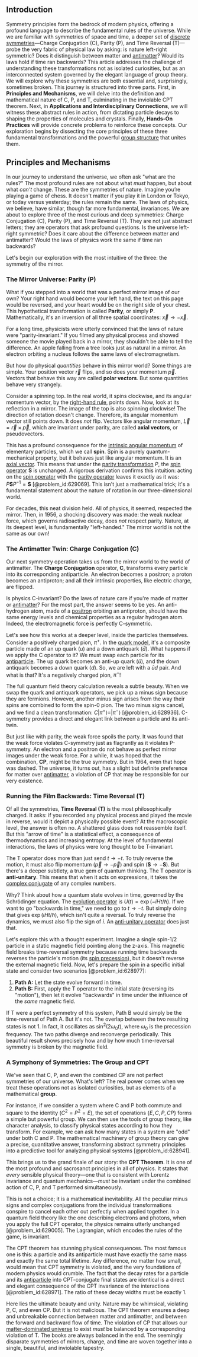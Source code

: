 ## Introduction
Symmetry principles form the bedrock of modern physics, offering a profound language to describe the fundamental rules of the universe. While we are familiar with symmetries of space and time, a deeper set of [discrete symmetries](@article_id:158220)—Charge Conjugation (C), Parity (P), and Time Reversal (T)—probe the very fabric of physical law by asking: is nature left-right symmetric? Does it distinguish between matter and [antimatter](@article_id:152937)? Would its laws hold if time ran backwards? This article addresses the challenge of understanding these transformations not as isolated curiosities, but as an interconnected system governed by the elegant language of group theory. We will explore why these symmetries are both essential and, surprisingly, sometimes broken. This journey is structured into three parts. First, in **Principles and Mechanisms**, we will delve into the definition and mathematical nature of C, P, and T, culminating in the inviolable CPT theorem. Next, in **Applications and Interdisciplinary Connections**, we will witness these abstract rules in action, from dictating particle decays to shaping the properties of molecules and crystals. Finally, **Hands-On Practices** will provide concrete problems to reinforce these concepts. Our exploration begins by dissecting the core principles of these three fundamental transformations and the powerful [group structure](@article_id:146361) that unites them.

## Principles and Mechanisms

In our journey to understand the universe, we often ask "what are the rules?" The most profound rules are not about what *must* happen, but about what *can't* change. These are the symmetries of nature. Imagine you’re playing a game of chess. It doesn't matter if you play it in London or Tokyo, or today versus yesterday; the rules remain the same. The laws of physics, we believe, have similar, though far more fundamental, invariances. We are about to explore three of the most curious and deep symmetries: Charge Conjugation (C), Parity (P), and Time Reversal (T). They are not just abstract letters; they are operators that ask profound questions. Is the universe left-right symmetric? Does it care about the difference between matter and antimatter? Would the laws of physics work the same if time ran backwards?

Let's begin our exploration with the most intuitive of the three: the symmetry of the mirror.

### The Mirror Universe: Parity (P)

What if you stepped into a world that was a perfect mirror image of our own? Your right hand would become your left hand, the text on this page would be reversed, and your heart would be on the right side of your chest. This hypothetical transformation is called **Parity**, or simply **P**. Mathematically, it's an inversion of all three spatial coordinates: $\vec{x} \to -\vec{x}$.

For a long time, physicists were utterly convinced that the laws of nature were "parity-invariant." If you filmed any physical process and showed someone the movie played back in a mirror, they shouldn't be able to tell the difference. An apple falling from a tree looks just as natural in a mirror. An electron orbiting a nucleus follows the same laws of electromagnetism.

But how do physical *quantities* behave in this mirror world? Some things are simple. Your position vector $\vec{r}$ flips, and so does your momentum $\vec{p}$. Vectors that behave this way are called **polar vectors**. But some quantities behave very strangely.

Consider a spinning top. In the real world, it spins clockwise, and its angular momentum vector, by the [right-hand rule](@article_id:156272), points down. Now, look at its reflection in a mirror. The image of the top is also spinning clockwise! The direction of rotation doesn't change. Therefore, its angular momentum vector still points down. It does *not* flip. Vectors like angular momentum, $\vec{L} = \vec{r} \times \vec{p}$, which are invariant under parity, are called **axial vectors**, or pseudovectors.

This has a profound consequence for the [intrinsic angular momentum](@article_id:189233) of elementary particles, which we call **spin**. Spin is a purely quantum-mechanical property, but it behaves just like angular momentum. It is an [axial vector](@article_id:191335). This means that under the [parity transformation](@article_id:158693) $P$, the [spin operator](@article_id:149221) $\mathbf{S}$ is unchanged. A rigorous derivation confirms this intuition: acting on the [spin operator](@article_id:149221) with the [parity operator](@article_id:147940) leaves it exactly as it was: $P\mathbf{S}P^{-1} = \mathbf{S}$ [@problem_id:629069]. This isn't just a mathematical trick; it's a fundamental statement about the nature of rotation in our three-dimensional world.

For decades, this neat division held. All of physics, it seemed, respected the mirror. Then, in 1956, a shocking discovery was made: the weak nuclear force, which governs radioactive decay, does *not* respect parity. Nature, at its deepest level, is fundamentally "left-handed." The mirror world is not the same as our own!

### The Antimatter Twin: Charge Conjugation (C)

Our next symmetry operation takes us from the mirror world to the world of antimatter. The **Charge Conjugation** operator, **C**, transforms every particle into its corresponding antiparticle. An electron becomes a positron; a proton becomes an antiproton; and all their intrinsic properties, like electric charge, are flipped.

Is physics C-invariant? Do the laws of nature care if you're made of matter or [antimatter](@article_id:152937)? For the most part, the answer seems to be yes. An anti-hydrogen atom, made of a [positron](@article_id:148873) orbiting an antiproton, should have the same energy levels and chemical properties as a regular hydrogen atom. Indeed, the electromagnetic force is perfectly C-symmetric.

Let's see how this works at a deeper level, inside the particles themselves. Consider a positively charged pion, $\pi^+$. In the [quark model](@article_id:147269), it's a composite particle made of an up quark ($u$) and a down antiquark ($\bar{d}$). What happens if we apply the C operator to it? We must swap each particle for its [antiparticle](@article_id:193113). The up quark becomes an anti-up quark ($\bar{u}$), and the down antiquark becomes a down quark ($d$). So, we are left with a $\bar{u}d$ pair. And what is that? It's a negatively charged pion, $\pi^-$!

The full quantum field theory calculation reveals a subtle beauty. When we swap the quark and antiquark operators, we pick up a minus sign because they are fermions. However, another minus sign arises from the way their spins are combined to form the spin-0 pion. The two minus signs cancel, and we find a clean transformation: $C|\pi^+\rangle = |\pi^-\rangle$ [@problem_id:628936]. C-symmetry provides a direct and elegant link between a particle and its anti-twin.

But just like with parity, the weak force spoils the party. It was found that the weak force violates C-symmetry just as flagrantly as it violates P-symmetry. An electron and a positron do not behave as perfect mirror images under the weak force. For a while, it was hoped that the combination, **CP**, might be the true symmetry. But in 1964, even that hope was dashed. The universe, it turns out, has a slight but definite preference for matter over [antimatter](@article_id:152937), a violation of CP that may be responsible for our very existence.

### Running the Film Backwards: Time Reversal (T)

Of all the symmetries, **Time Reversal (T)** is the most philosophically charged. It asks: if you recorded any physical process and played the movie in reverse, would it depict a physically possible event? At the macroscopic level, the answer is often no. A shattered glass does not reassemble itself. But this "arrow of time" is a statistical effect, a consequence of thermodynamics and increasing entropy. At the level of fundamental interactions, the laws of physics were long thought to be T-invariant.

The T operator does more than just send $t \to -t$. To truly reverse the motion, it must also flip momentum ($\vec{p} \to -\vec{p}$) and spin ($\mathbf{S} \to -\mathbf{S}$). But there's a deeper subtlety, a true gem of quantum thinking. The T operator is **anti-unitary**. This means that when it acts on expressions, it takes the [complex conjugate](@article_id:174394) of any complex numbers.

Why? Think about how a quantum state evolves in time, governed by the Schrödinger equation. The [evolution operator](@article_id:182134) is $U(t) = \exp(-iHt/\hbar)$. If we want to go "backwards in time," we need to go to $t \to -t$. But simply doing that gives $\exp(iHt/\hbar)$, which isn't quite a reversal. To truly reverse the dynamics, we must also flip the sign of $i$. An [anti-unitary operator](@article_id:148884) does just that.

Let's explore this with a thought experiment. Imagine a single spin-1/2 particle in a static magnetic field pointing along the z-axis. This magnetic field breaks time-reversal symmetry because running time backwards reverses the particle's motion (its [spin precession](@article_id:149501)), but it doesn't reverse the external magnetic field. Now, let's prepare the spin in a specific initial state and consider two scenarios [@problem_id:628977]:
1.  **Path A:** Let the state evolve forward in time.
2.  **Path B:** First, apply the T operator to the initial state (reversing its "motion"), then let it evolve "backwards" in time under the influence of the *same* magnetic field.

If T were a perfect symmetry of this system, Path B would simply be the time-reversal of Path A. But it's not. The overlap between the two resulting states is not 1. In fact, it oscillates as $\sin^2(2\omega_0 t)$, where $\omega_0$ is the precession frequency. The two paths diverge and reconverge periodically. This beautiful result shows precisely how and by how much time-reversal symmetry is broken by the magnetic field.

### A Symphony of Symmetries: The Group and CPT

We've seen that C, P, and even the combined CP are not perfect symmetries of our universe. What's left? The real power comes when we treat these operations not as isolated curiosities, but as elements of a mathematical **group**.

For instance, if we consider a system where C and P both commute and square to the identity ($C^2=P^2=E$), the set of operations $\{E, C, P, CP\}$ forms a simple but powerful group. We can then use the tools of group theory, like character analysis, to classify physical states according to how they transform. For example, we can ask how many states in a system are "odd" under both C and P. The mathematical machinery of group theory can give a precise, quantitative answer, transforming abstract symmetry principles into a predictive tool for analyzing physical systems [@problem_id:628941].

This brings us to the grand finale of our story: the **CPT Theorem**. It is one of the most profound and sacrosanct principles in all of physics. It states that *every* sensible physical theory—one that is consistent with Lorentz invariance and quantum mechanics—*must* be invariant under the combined action of C, P, and T performed simultaneously.

This is not a choice; it is a mathematical inevitability. All the peculiar minus signs and complex conjugations from the individual transformations conspire to cancel each other out perfectly when applied together. In a quantum field theory like the one describing electrons and photons, when you apply the full CPT operator, the physics remains utterly unchanged [@problem_id:629005]. The Lagrangian, which encodes the rules of the game, is invariant.

The CPT theorem has stunning physical consequences. The most famous one is this: a particle and its antiparticle must have exactly the same mass and exactly the same total lifetime. Any difference, no matter how small, would mean that CPT symmetry is violated, and the very foundations of modern physics would crumble. The fact that the decay rates for a particle and its [antiparticle](@article_id:193113) into CPT-conjugate final states are identical is a direct and elegant consequence of the CPT invariance of the interactions [@problem_id:628971]. The ratio of these decay widths must be exactly 1.

Here lies the ultimate beauty and unity. Nature may be whimsical, violating P, C, and even CP. But it is not malicious. The CPT theorem ensures a deep and unbreakable connection between matter and antimatter, and between the forward and backward flow of time. The violation of CP that allows our [matter-dominated universe](@article_id:157760) to exist *must* be balanced by a corresponding violation of T. The books are always balanced in the end. The seemingly disparate symmetries of mirrors, charge, and time are woven together into a single, beautiful, and inviolable tapestry.